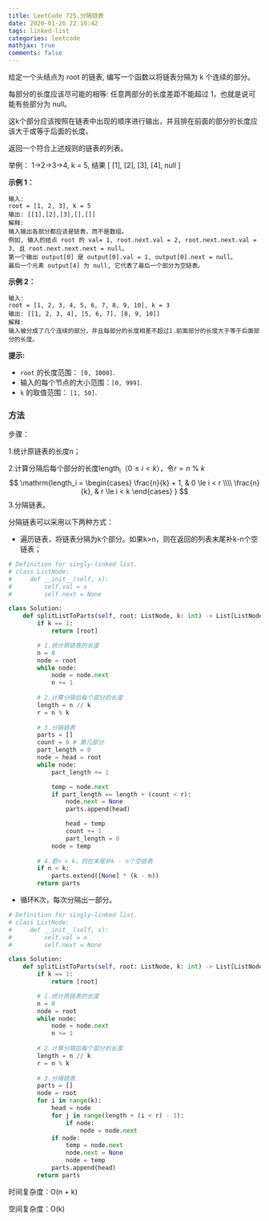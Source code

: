 ```yaml
---
title: LeetCode 725.分隔链表
date: 2020-01-26 22:10:42
tags: linked-list
categories: leetcode
mathjax: true
comments: false
---
```


给定一个头结点为 root 的链表, 编写一个函数以将链表分隔为 k 个连续的部分。

每部分的长度应该尽可能的相等: 任意两部分的长度差距不能超过 1，也就是说可能有些部分为 null。

这k个部分应该按照在链表中出现的顺序进行输出，并且排在前面的部分的长度应该大于或等于后面的长度。

返回一个符合上述规则的链表的列表。

<!--more-->

举例： 1->2->3->4, k = 5, 结果 [ [1], [2], [3], [4], null ]

**示例 1：**

```
输入: 
root = [1, 2, 3], k = 5
输出: [[1],[2],[3],[],[]]
解释:
输入输出各部分都应该是链表，而不是数组。
例如, 输入的结点 root 的 val= 1, root.next.val = 2, root.next.next.val = 3, 且 root.next.next.next = null。
第一个输出 output[0] 是 output[0].val = 1, output[0].next = null。
最后一个元素 output[4] 为 null, 它代表了最后一个部分为空链表。
```

**示例 2：**

```
输入: 
root = [1, 2, 3, 4, 5, 6, 7, 8, 9, 10], k = 3
输出: [[1, 2, 3, 4], [5, 6, 7], [8, 9, 10]]
解释:
输入被分成了几个连续的部分，并且每部分的长度相差不超过1.前面部分的长度大于等于后面部分的长度。
```

**提示:**

- `root` 的长度范围： `[0, 1000]`.
- 输入的每个节点的大小范围：`[0, 999]`.
- `k` 的取值范围： `[1, 50]`.

### 方法

步骤：

1.统计原链表的长度n；

2.计算分隔后每个部分的长度$\mathrm{length_i}（0 \le i < k）$，令$r = n\ \%\ k$
$$
\mathrm{length_i = 
  \begin{cases}
  	\frac{n}{k} + 1, & 0 \le i < r \\\\
  	\frac{n}{k}, & r \le i < k
  \end{cases}
}
$$
3.分隔链表。

分隔链表可以采用以下两种方式：

* 遍历链表，将链表分隔为k个部分。如果k>n，则在返回的列表末尾补k-n个空链表；

```python
# Definition for singly-linked list.
# class ListNode:
#     def __init__(self, x):
#         self.val = x
#         self.next = None

class Solution:
    def splitListToParts(self, root: ListNode, k: int) -> List[ListNode]:
        if k == 1:
            return [root]

        # 1.统计原链表的长度
        n = 0
        node = root
        while node:
            node = node.next
            n += 1
        
        # 2.计算分隔后每个部分的长度
        length = n // k
        r = n % k
        
        # 3.分隔链表
        parts = []
        count = 0 # 第几部分
        part_length = 0
        node = head = root
        while node:
            part_length += 1

            temp = node.next
            if part_length == length + (count < r):
                node.next = None
                parts.append(head)

                head = temp
                count += 1
                part_length = 0
            node = temp
        
        # 4.若n < k，则在末尾补k - n个空链表
        if n < k:
            parts.extend([None] * (k - n))
        return parts
```

* 循环K次，每次分隔出一部分。

```python
# Definition for singly-linked list.
# class ListNode:
#     def __init__(self, x):
#         self.val = x
#         self.next = None

class Solution:
    def splitListToParts(self, root: ListNode, k: int) -> List[ListNode]:
        if k == 1:
            return [root]

        # 1.统计原链表的长度
        n = 0
        node = root
        while node:
            node = node.next
            n += 1
        
        # 2.计算分隔后每个部分的长度
        length = n // k
        r = n % k
        
        # 3.分隔链表
        parts = []
        node = root
        for i in range(k):
            head = node
            for j in range(length + (i < r) - 1):
                if node:
                    node = node.next
            if node:
                temp = node.next
                node.next = None   
                node = temp
            parts.append(head)
        return parts
```

时间复杂度：O(n + k)

空间复杂度：O(k)